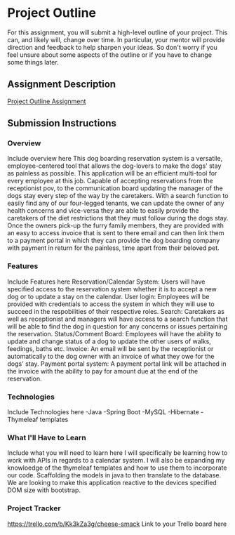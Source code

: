 # Project Outline
For this assignment, you will submit a high-level outline of your project. This can, and likely will, change over time. In particular, your mentor will provide direction and feedback to help sharpen your ideas. So don't worry if you feel unsure about some aspects of the outline or if you have to change some things later.

## Assignment Description
[Project Outline Assignment](https://education.launchcode.org/liftoff/modules/assignments/project-outline)

## Submission Instructions

### Overview
Include overview here
This dog boarding reservation system is a versatile, employee-centered tool that allows the dog-lovers to make the dogs' stay as painless as possible. This application will be an efficient multi-tool for every employee at this job. Capable of accepting reservations from the receptionist pov, to the communication board updating the manager of the dogs stay every step of the way by the caretakers. 
With a search function to easily find any of our four-legged tenants, we can update the owner of any health concerns and vice-versa they are able to easily provide the caretakers of the diet restrictions that they must follow during the dogs stay. Once the owners pick-up the furry family members, they are provided with an easy to access invoice that is sent to there email and can then link them to a payment portal in which they can provide the dog boarding company with payment in return for the painless, time apart from their beloved pet. 
### Features
Include Features here
Reservation/Calendar System: Users will have specified access to the reservation system whether it is to accept a new dog or to update a stay on the calendar. 
User login: Employees will be provided with credentials to access the system in which they will use to succeed in the respobilities of their respective roles. 
Search: Caretakers as well as receptionist and managers will have access to a search function that will be able to find the dog in question for any concerns or issues pertaining the reservation. 
Status/Comment Board: Employees will have the ability to update and change status of a dog to update the other users of walks, feedings, baths etc. 
Invoice: An email will be sent by the receptionist or automatically to the dog owner with an invoice of what they owe for the dogs' stay. 
Payment portal system: A payment portal link will be attached in the invoice with the ability to pay for amount due at the end of the reservation. 
### Technologies
Include Technologies here
	-Java
  -Spring Boot
  -MySQL
  -Hibernate
  -Thymeleaf templates
### What I'll Have to Learn
Include what you will need to learn here
I will specifically be learning how to work with APIs in regards to a calendar system. I will also be expanding my knowloedge of the thymeleaf templates and how to use them to incorporate our code. Scaffolding the models in java to then translate to the database. We are looking to make this application reactive to the devices specified DOM size with bootstrap. 
### Project Tracker
https://trello.com/b/Kk3kZa3g/cheese-smack
Link to your Trello board here
